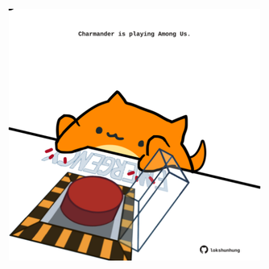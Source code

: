 <!-- built at 20/06/2022, 07:01:16 UTC -->
<p align="center">
  <img width="500" height="500" src="./ReadmeImage.svg">
</p>
